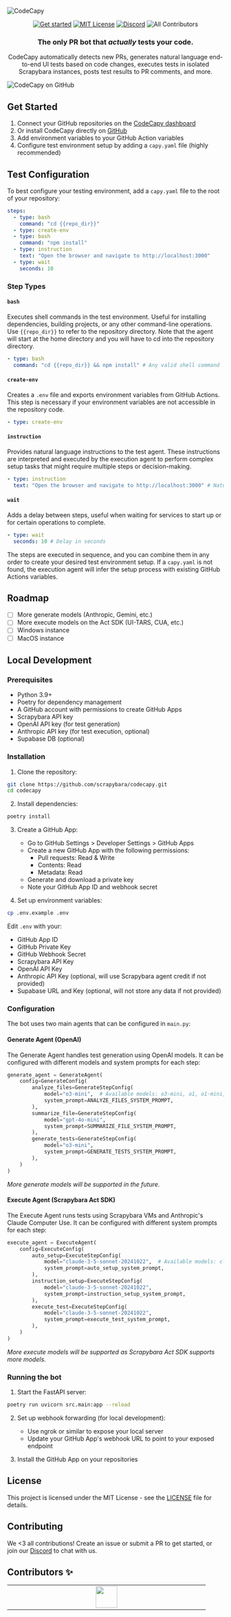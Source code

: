 <img src="images/logo.png" alt="CodeCapy" />

<p align="center">
  <a href="https://codecapy.ai"><img alt="Get started" src="https://img.shields.io/badge/Get%20started-codecapy.ai-cyan" /></a>
  <a href="https://github.com/scrapybara/scrapybara-playground/blob/main/license"><img alt="MIT License" src="https://img.shields.io/badge/license-MIT-blue" /></a>
  <a href="https://discord.gg/s4bPUVFXqA"><img alt="Discord" src="https://img.shields.io/badge/Discord-Join%20the%20community-purple.svg?logo=discord" /></a>
  <!-- ALL-CONTRIBUTORS-BADGE:START - Do not remove or modify this section -->
<img alt='All Contributors' src='https://img.shields.io/badge/All_contributors-1-yellow.svg?style=flat-square' />
<!-- ALL-CONTRIBUTORS-BADGE:END -->
</p>

<div id="toc" align="center">
  <ul style="list-style: none">
    <summary>
      <h3>The only PR bot that <i>actually</i> tests your code.</h3>
      <p>CodeCapy automatically detects new PRs, generates natural language end-to-end UI tests based on code changes, executes tests in isolated Scrapybara instances, posts test results to PR comments, and more.</p>
    </summary>
  </ul>
</div>

<img src="images/github.png" alt="CodeCapy on GitHub" />

## Get Started

1. Connect your GitHub repositories on the [CodeCapy dashboard](https://codecapy.ai)
2. Or install CodeCapy directly on [GitHub](https://github.com/apps/codecapyai)
3. Add environment variables to your GitHub Action variables
4. Configure test environment setup by adding a `capy.yaml` file (highly recommended)

## Test Configuration

To best configure your testing environment, add a `capy.yaml` file to the root of your repository:

```yaml
steps:
  - type: bash
    command: "cd {{repo_dir}}"
  - type: create-env
  - type: bash
    command: "npm install"
  - type: instruction
    text: "Open the browser and navigate to http://localhost:3000"
  - type: wait
    seconds: 10
```

### Step Types

#### `bash`

Executes shell commands in the test environment. Useful for installing dependencies, building projects, or any other command-line operations. Use `{{repo_dir}}` to refer to the repository directory. Note that the agent will
start at the home directory and you will have to cd into the repository directory.

```yaml
- type: bash
  command: "cd {{repo_dir}} && npm install" # Any valid shell command
```

#### `create-env`

Creates a `.env` file and exports environment variables from GitHub Actions. This step is necessary if your environment variables are not accessible in the repository code.

```yaml
- type: create-env
```

#### `instruction`

Provides natural language instructions to the test agent. These instructions are interpreted and executed by the execution agent to perform complex setup tasks that might require multiple steps or decision-making.

```yaml
- type: instruction
  text: "Open the browser and navigate to http://localhost:3000" # Natural language instruction
```

#### `wait`

Adds a delay between steps, useful when waiting for services to start up or for certain operations to complete.

```yaml
- type: wait
  seconds: 10 # Delay in seconds
```

The steps are executed in sequence, and you can combine them in any order to create your desired test environment setup. If a `capy.yaml` is not found, the execution agent will infer the setup process with existing GitHub Actions variables.

## Roadmap

- [ ] More generate models (Anthropic, Gemini, etc.)
- [ ] More execute models on the Act SDK (UI-TARS, CUA, etc.)
- [ ] Windows instance
- [ ] MacOS instance

## Local Development

### Prerequisites

- Python 3.9+
- Poetry for dependency management
- A GitHub account with permissions to create GitHub Apps
- Scrapybara API key
- OpenAI API key (for test generation)
- Anthropic API key (for test execution, optional)
- Supabase DB (optional)

### Installation

1. Clone the repository:

```bash
git clone https://github.com/scrapybara/codecapy.git
cd codecapy
```

2. Install dependencies:

```bash
poetry install
```

3. Create a GitHub App:

   - Go to GitHub Settings > Developer Settings > GitHub Apps
   - Create a new GitHub App with the following permissions:
     - Pull requests: Read & Write
     - Contents: Read
     - Metadata: Read
   - Generate and download a private key
   - Note your GitHub App ID and webhook secret

4. Set up environment variables:

```bash
cp .env.example .env
```

Edit `.env` with your:

- GitHub App ID
- GitHub Private Key
- GitHub Webhook Secret
- Scrapybara API Key
- OpenAI API Key
- Anthropic API Key (optional, will use Scrapybara agent credit if not provided)
- Supabase URL and Key (optional, will not store any data if not provided)

### Configuration

The bot uses two main agents that can be configured in `main.py`:

#### Generate Agent (OpenAI)

The Generate Agent handles test generation using OpenAI models. It can be configured with different models and system prompts for each step:

```python
generate_agent = GenerateAgent(
    config=GenerateConfig(
        analyze_files=GenerateStepConfig(
            model="o3-mini",  # Available models: o3-mini, o1, o1-mini, gpt-4o, gpt-4o-mini
            system_prompt=ANALYZE_FILES_SYSTEM_PROMPT,
        ),
        summarize_file=GenerateStepConfig(
            model="gpt-4o-mini",
            system_prompt=SUMMARIZE_FILE_SYSTEM_PROMPT,
        ),
        generate_tests=GenerateStepConfig(
            model="o3-mini",
            system_prompt=GENERATE_TESTS_SYSTEM_PROMPT,
        ),
    )
)
```

_More generate models will be supported in the future._

#### Execute Agent (Scrapybara Act SDK)

The Execute Agent runs tests using Scrapybara VMs and Anthropic's Claude Computer Use. It can be configured with different system prompts for each step:

```python
execute_agent = ExecuteAgent(
    config=ExecuteConfig(
        auto_setup=ExecuteStepConfig(
            model="claude-3-5-sonnet-20241022",  # Available models: claude-3-5-sonnet-20241022
            system_prompt=auto_setup_system_prompt,
        ),
        instruction_setup=ExecuteStepConfig(
            model="claude-3-5-sonnet-20241022",
            system_prompt=instruction_setup_system_prompt,
        ),
        execute_test=ExecuteStepConfig(
            model="claude-3-5-sonnet-20241022",
            system_prompt=execute_test_system_prompt,
        ),
    )
)
```

_More execute models will be supported as Scrapybara Act SDK supports more models._

### Running the bot

1. Start the FastAPI server:

```bash
poetry run uvicorn src.main:app --reload
```

2. Set up webhook forwarding (for local development):

   - Use ngrok or similar to expose your local server
   - Update your GitHub App's webhook URL to point to your exposed endpoint

3. Install the GitHub App on your repositories

## License

This project is licensed under the MIT License - see the [LICENSE](LICENSE) file for details.

## Contributing

We <3 all contributions! Create an issue or submit a PR to get started, or join our [Discord](https://discord.gg/s4bPUVFXqA) to chat with us.

## Contributors ✨

<!-- ALL-CONTRIBUTORS-LIST:START - Do not remove or modify this section -->
<!-- prettier-ignore-start -->
<!-- markdownlint-disable -->
<table>
  <tbody>
    <tr>
      <td align="center" valign="top" width="14.28%"><a href="https://justinsun.me/"><img src="https://avatars.githubusercontent.com/u/33591641?v=4" width="50px;" alt=""/><br /></a></td>
    </tr>
  </tbody>
</table>

<!-- markdownlint-restore -->
<!-- prettier-ignore-end -->

<!-- ALL-CONTRIBUTORS-LIST:END -->

